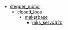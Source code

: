 * [stepper_motor](stepper_motor)
  * [closed_loop](stepper_motor/closed_loop)
    * [makerbase](stepper_motor/closed_loop/makerbase)
      * [mks_servo42c](stepper_motor/closed_loop/makerbase/mks_servo42c)
